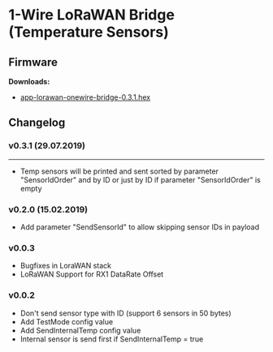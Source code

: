 # 1-Wire LoRaWAN Bridge (Temperature Sensors)

## Firmware

**Downloads:**

* [app-lorawan-onewire-bridge-0.3.1.hex](firmware/app-lorawan-onewire-bridge-0.3.1.hex)

## Changelog

### v0.3.1 (29.07.2019)
--------------------
* Temp sensors will be printed and sent sorted by parameter "SensorIdOrder" and by ID or just by ID if parameter "SensorIdOrder" is empty

### v0.2.0 (15.02.2019)
* Add parameter "SendSensorId" to allow skipping sensor IDs in payload

### v0.0.3
* Bugfixes in LoraWAN stack
* LoRaWAN Support for RX1 DataRate Offset

### v0.0.2
* Don't send sensor type with ID (support 6 sensors in 50 bytes)
* Add TestMode config value
* Add SendInternalTemp config value
* Internal sensor is send first if SendInternalTemp = true